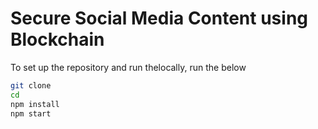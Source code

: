 # Secure Social Media Content using Blockchain 



To set up the repository and run thelocally, run the below
```bash
git clone 
cd 
npm install
npm start
```